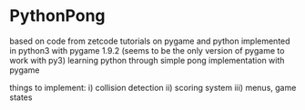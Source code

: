 # PythonPong
based on code from zetcode tutorials on pygame and python
implemented in python3 with pygame 1.9.2 (seems to be the only version of pygame to work with py3)
learning python through simple pong implementation with pygame

things to implement:
  i) collision detection
  ii) scoring system
  iii) menus, game states
  
